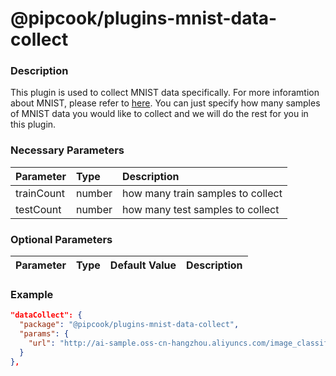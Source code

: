 # @pipcook/plugins-mnist-data-collect

### Description

This plugin is used to collect MNIST data specifically. For more inforamtion about MNIST, please refer to [here](http://yann.lecun.com/exdb/mnist/).
You can just specify how many samples of MNIST data you would like to collect and we will do the rest for you in this plugin.



### Necessary Parameters

| Parameter | Type | Description |
|:----------|:-----|:------------|
|trainCount|number|how many train samples to collect|
|testCount|number|how many test samples to collect|

### Optional Parameters

| Parameter | Type | Default Value | Description |
|:----------|:-----|:------|:-----|


### Example
```json
"dataCollect": {
  "package": "@pipcook/plugins-mnist-data-collect",
  "params": {
    "url": "http://ai-sample.oss-cn-hangzhou.aliyuncs.com/image_classification/datasets/1(1).zip"
  }
},
```
